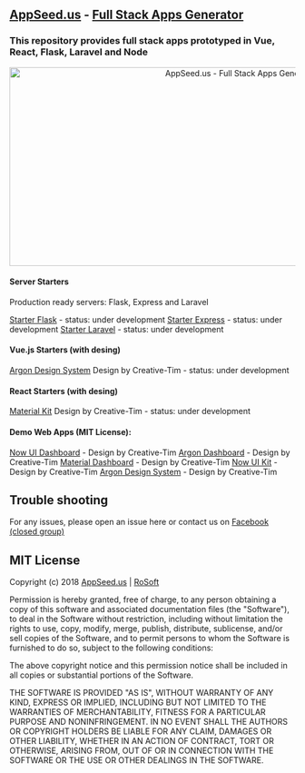## [AppSeed.us](https://www.appseed.us/?ref=github) - [Full Stack Apps Generator](https://www.appseed.us/fullstack-apps-generator?ref=github)
### This repository provides full stack apps prototyped in Vue, React, Flask, Laravel and Node   



<p align="center">
  <img width="800" height="350" alt="AppSeed.us - Full Stack Apps Generator" src="https://www.appseed.us/static/thumbnails/appseed-fullstack-app-generator.jpg">
</p>



#### Server Starters   

Production ready servers: Flask, Express and Laravel

[Starter Flask](https://github.com/rosoftdeveloper/appseed/tree/master/starter-flask) - status: under development
[Starter Express](https://github.com/rosoftdeveloper/appseed/tree/master/starter-express) - status: under development
[Starter Laravel](https://github.com/rosoftdeveloper/appseed/tree/master/starter-laravel) - status: under development



#### Vue.js Starters (with desing)   

[Argon Design System](https://github.com/rosoftdeveloper/appseed/tree/master/starter-vue/argon-design-system) Design by Creative-Tim - status: under development



#### React Starters (with desing)  

[Material Kit](https://github.com/rosoftdeveloper/appseed/tree/master/starter-react/material-kit) Design by Creative-Tim - status: under development


#### Demo Web Apps (MIT License):    
[Now UI Dashboard](https://www.fullstack-app-now-ui-dashboard.appseed.us/?ref=github) - Design by Creative-Tim 
[Argon Dashboard](https://www.fullstack-app-argon-dashboard.appseed.us/?ref=github) - Design by Creative-Tim 
[Material Dashboard](https://www.fullstack-app-material-dashboard.appseed.us/?ref=github) - Design by Creative-Tim 
[Now UI Kit](https://www.fullstack-app-now-ui-kit.appseed.us/?ref=github) - Design by Creative-Tim 
[Argon Design System](https://www.fullstack-app-argon-design.appseed.us/?ref=github) - Design by Creative-Tim 


## Trouble shooting

For any issues, please open an issue here or contact us on [Facebook (closed group)](https://www.facebook.com/groups/fullstack.apps.generator/) 

## MIT License

Copyright (c) 2018 [AppSeed.us](https://www.appseed.us/?ref=github) | [RoSoft](https://www.rosoftware.ro/?ref=github)

Permission is hereby granted, free of charge, to any person obtaining a copy
of this software and associated documentation files (the "Software"), to deal
in the Software without restriction, including without limitation the rights
to use, copy, modify, merge, publish, distribute, sublicense, and/or sell
copies of the Software, and to permit persons to whom the Software is
furnished to do so, subject to the following conditions:

The above copyright notice and this permission notice shall be included in all
copies or substantial portions of the Software.

THE SOFTWARE IS PROVIDED "AS IS", WITHOUT WARRANTY OF ANY KIND, EXPRESS OR
IMPLIED, INCLUDING BUT NOT LIMITED TO THE WARRANTIES OF MERCHANTABILITY,
FITNESS FOR A PARTICULAR PURPOSE AND NONINFRINGEMENT. IN NO EVENT SHALL THE
AUTHORS OR COPYRIGHT HOLDERS BE LIABLE FOR ANY CLAIM, DAMAGES OR OTHER
LIABILITY, WHETHER IN AN ACTION OF CONTRACT, TORT OR OTHERWISE, ARISING FROM,
OUT OF OR IN CONNECTION WITH THE SOFTWARE OR THE USE OR OTHER DEALINGS IN THE
SOFTWARE.
